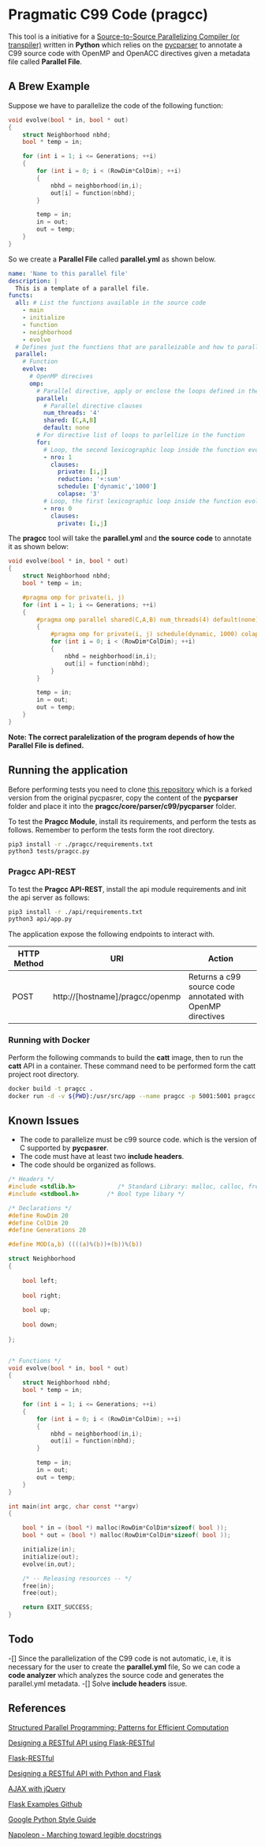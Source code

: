 # Pragmatic C99 Code (pragcc)

This tool is a  initiative for a [Source-to-Source Parallelizing Compiler (or transpiler)](https://en.wikipedia.org/wiki/Automatic_parallelization) written in **Python** which relies on the [pycparser](https://github.com/eliben/pycparser) to annotate a C99 source code with OpenMP and OpenACC directives given a metadata file called **Parallel File**.

## A Brew Example

Suppose we have to parallelize the code of the following function:

```c
void evolve(bool * in, bool * out)
{
    struct Neighborhood nbhd;
    bool * temp = in;

    for (int i = 1; i <= Generations; ++i)
    {
        for (int i = 0; i < (RowDim*ColDim); ++i)
        {
            nbhd = neighborhood(in,i);
            out[i] = function(nbhd);
        }

        temp = in;
        in = out;
        out = temp;
    }
}
```

So we create a **Parallel File** called **parallel.yml** as shown below.

```yaml
name: 'Name to this parallel file'
description: |
  This is a template of a parallel file. 
functs:
  all: # List the functions available in the source code
    - main
    - initialize
    - function
    - neighborhood
    - evolve
  # Defines just the functions that are paralleizable and how to parallelize them.
  parallel:
    # Function
    evolve:
      # OpenMP direcives
      omp:
        # Parallel directive, apply or enclose the loops defined in the for directive
        parallel:
          # Parallel directive clauses
          num_threads: '4'
          shared: [C,A,B]
          default: none
        # For directive list of loops to parlellize in the function
        for:
          # Loop, the second lexicographic loop inside the function evolve.
          - nro: 1 
            clauses:
              private: [i,j]
              reduction: '+:sum'
              schedule: ['dynamic','1000']
              colapse: '3'
          # Loop, the first lexicographic loop inside the function evolve. 
          - nro: 0
            clauses:
              private: [i,j]
```

The **pragcc** tool will take the **parallel.yml** and **the source code** to annotate it as shown below:

```c
void evolve(bool * in, bool * out)
{
    struct Neighborhood nbhd;
    bool * temp = in;

    #pragma omp for private(i, j)
    for (int i = 1; i <= Generations; ++i)
    {
        #pragma omp parallel shared(C,A,B) num_threads(4) default(none) 
        {
            #pragma omp for private(i, j) schedule(dynamic, 1000) colapse(3) reduction(+:sum) 
            for (int i = 0; i < (RowDim*ColDim); ++i)
            {
                nbhd = neighborhood(in,i);
                out[i] = function(nbhd);
            }
        }

        temp = in;
        in = out;
        out = temp;
    }
}
```

**Note: The correct paralelization of the program depends of how the Parallel File is defined.**

## Running the application

Before performing tests you need to clone [this repository](https://github.com/DonAurelio/pycparser) which is a forked version from the original pycpasrer, copy the content of the **pycparser** folder and place it into the **pragcc/core/parser/c99/pycparser** folder. 

To test the **Pragcc Module**, install its requirements, and perform the tests as follows. Remember to perform the tests form 
the root directory.

```bash
pip3 install -r ./pragcc/requirements.txt
python3 tests/pragcc.py
```

### Pragcc API-REST

To test the **Pragcc API-REST**, install the api module requirements and init the api server as follows:

```bash
pip3 install -r ./api/requirements.txt
python3 api/app.py
```

The application expose the following endpoints to interact with.

| HTTP Method | URI | Action |
|---|---|---|
| POST | http://[hostname]/pragcc/openmp | Returns a c99 source code annotated with OpenMP directives |


### Running with Docker

Perform the following commands to build the **catt** image, then to run the **catt** API in a container. These command need to be 
performed form the catt project root directory.

```sh
docker build -t pragcc .
docker run -d -v ${PWD}:/usr/src/app --name pragcc -p 5001:5001 pragcc
```


## Known Issues

* The code to parallelize must be c99 source code. which is the version of C supported by **pycpasrer**.
* The code must have at least two **include headers**.
* The code should be organized as follows.
```c
/* Headers */
#include <stdlib.h>            /* Standard Library: malloc, calloc, free, ralloc */
#include <stdbool.h>        /* Bool type libary */

/* Declarations */
#define RowDim 20
#define ColDim 20
#define Generations 20

#define MOD(a,b) ((((a)%(b))+(b))%(b))

struct Neighborhood
{
    
    bool left;
    
    bool right;
    
    bool up;
    
    bool down;
    
};


/* Functions */
void evolve(bool * in, bool * out)
{
    struct Neighborhood nbhd;
    bool * temp = in;

    for (int i = 1; i <= Generations; ++i)
    {
        for (int i = 0; i < (RowDim*ColDim); ++i)
        {
            nbhd = neighborhood(in,i);
            out[i] = function(nbhd);
        }

        temp = in;
        in = out;
        out = temp;
    }
}

int main(int argc, char const **argv)
{

    bool * in = (bool *) malloc(RowDim*ColDim*sizeof( bool ));
    bool * out = (bool *) malloc(RowDim*ColDim*sizeof( bool ));

    initialize(in);
    initialize(out);
    evolve(in,out);

    /* -- Releasing resources -- */
    free(in);
    free(out);

    return EXIT_SUCCESS;
}
```

## Todo

-[] Since the parallelization of the C99 code is not automatic, i.e, it is necessary for the user to create the **parallel.yml** file, So we can code a **code analyzer** which analyzes the source code and generates the parallel.yml metadata.
-[] Solve **include headers** issue.

## References

[Structured Parallel Programming: Patterns for Efficient Computation](https://www.amazon.com/Structured-Parallel-Programming-Efficient-Computation/dp/0124159931)

[Designing a RESTful API using Flask-RESTful](https://blog.miguelgrinberg.com/post/designing-a-restful-api-using-flask-restful)

[Flask-RESTful](http://flask-restful.readthedocs.io/en/latest/)

[Designing a RESTful API with Python and Flask](https://blog.miguelgrinberg.com/post/designing-a-restful-api-with-python-and-flask)

[AJAX with jQuery](http://flask.pocoo.org/docs/0.12/patterns/jquery/)

[Flask Examples Github](https://github.com/pallets/flask/tree/master/examples/jqueryexample)

[Google Python Style Guide](http://google.github.io/styleguide/pyguide.html)

[Napoleon - Marching toward legible docstrings](https://sphinxcontrib-napoleon.readthedocs.io/en/latest/)
